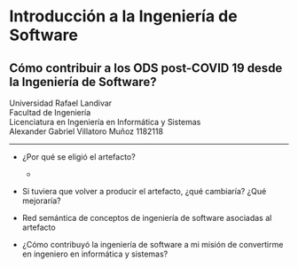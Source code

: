 # Introducción a la Ingeniería de Software
## Cómo contribuir a los ODS post-COVID 19 desde la Ingeniería de Software?
Universidad Rafael Landivar </br>
Facultad de Ingeniería </br>
Licenciatura en Ingeniería en Informática y Sistemas </br>
Alexander Gabriel Villatoro Muñoz 1182118 </br>

<hr>

- ¿Por qué se eligió el artefacto? </br>

    - 

- Si tuviera que volver a producir el artefacto, ¿qué cambiaría? ¿Qué mejoraría?
- Red semántica de conceptos de ingeniería de software asociadas al artefacto
- ¿Cómo contribuyó la ingeniería de software a mi misión de convertirme en ingeniero 
en informática y sistemas?






